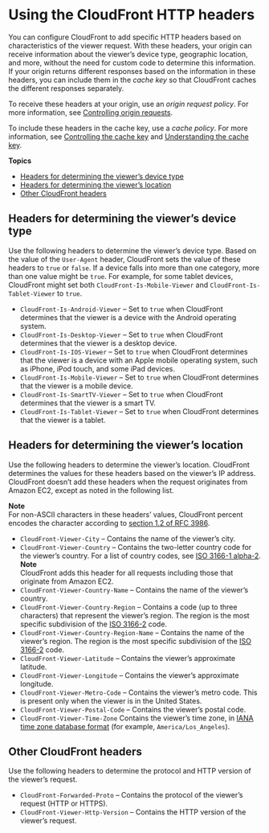 # Using the CloudFront HTTP headers<a name="using-cloudfront-headers"></a>

You can configure CloudFront to add specific HTTP headers based on characteristics of the viewer request\. With these headers, your origin can receive information about the viewer’s device type, geographic location, and more, without the need for custom code to determine this information\. If your origin returns different responses based on the information in these headers, you can include them in the *cache key* so that CloudFront caches the different responses separately\.

To receive these headers at your origin, use an *origin request policy*\. For more information, see [Controlling origin requests](controlling-origin-requests.md)\.

To include these headers in the cache key, use a *cache policy*\. For more information, see [Controlling the cache key](controlling-the-cache-key.md) and [Understanding the cache key](understanding-the-cache-key.md)\.

**Topics**
+ [Headers for determining the viewer’s device type](#cloudfront-headers-device-type)
+ [Headers for determining the viewer’s location](#cloudfront-headers-viewer-location)
+ [Other CloudFront headers](#cloudfront-headers-other)

## Headers for determining the viewer’s device type<a name="cloudfront-headers-device-type"></a>

Use the following headers to determine the viewer’s device type\. Based on the value of the `User-Agent` header, CloudFront sets the value of these headers to `true` or `false`\. If a device falls into more than one category, more than one value might be `true`\. For example, for some tablet devices, CloudFront might set both `CloudFront-Is-Mobile-Viewer` and `CloudFront-Is-Tablet-Viewer` to `true`\.
+ `CloudFront-Is-Android-Viewer` – Set to `true` when CloudFront determines that the viewer is a device with the Android operating system\.
+ `CloudFront-Is-Desktop-Viewer` – Set to `true` when CloudFront determines that the viewer is a desktop device\.
+ `CloudFront-Is-IOS-Viewer` – Set to `true` when CloudFront determines that the viewer is a device with an Apple mobile operating system, such as iPhone, iPod touch, and some iPad devices\.
+ `CloudFront-Is-Mobile-Viewer` – Set to `true` when CloudFront determines that the viewer is a mobile device\.
+ `CloudFront-Is-SmartTV-Viewer` – Set to `true` when CloudFront determines that the viewer is a smart TV\.
+ `CloudFront-Is-Tablet-Viewer` – Set to `true` when CloudFront determines that the viewer is a tablet\.

## Headers for determining the viewer’s location<a name="cloudfront-headers-viewer-location"></a>

Use the following headers to determine the viewer’s location\. CloudFront determines the values for these headers based on the viewer’s IP address\. CloudFront doesn’t add these headers when the request originates from Amazon EC2, except as noted in the following list\.

**Note**  
For non\-ASCII characters in these headers’ values, CloudFront percent encodes the character according to [section 1\.2 of RFC 3986](https://tools.ietf.org/html/rfc3986#section-2.1)\.
+ `CloudFront-Viewer-City` – Contains the name of the viewer’s city\.
+ `CloudFront-Viewer-Country` – Contains the two\-letter country code for the viewer’s country\. For a list of country codes, see [ISO 3166\-1 alpha\-2](https://en.wikipedia.org/wiki/ISO_3166-1_alpha-2)\.
**Note**  
CloudFront adds this header for all requests including those that originate from Amazon EC2\.
+ `CloudFront-Viewer-Country-Name` – Contains the name of the viewer’s country\.
+ `CloudFront-Viewer-Country-Region` – Contains a code \(up to three characters\) that represent the viewer’s region\. The region is the most specific subdivision of the [ISO 3166\-2](https://en.wikipedia.org/wiki/ISO_3166-2) code\.
+ `CloudFront-Viewer-Country-Region-Name` – Contains the name of the viewer’s region\. The region is the most specific subdivision of the [ISO 3166\-2](https://en.wikipedia.org/wiki/ISO_3166-2) code\.
+ `CloudFront-Viewer-Latitude` – Contains the viewer’s approximate latitude\.
+ `CloudFront-Viewer-Longitude` – Contains the viewer’s approximate longitude\.
+ `CloudFront-Viewer-Metro-Code` – Contains the viewer’s metro code\. This is present only when the viewer is in the United States\.
+ `CloudFront-Viewer-Postal-Code` – Contains the viewer’s postal code\.
+ `CloudFront-Viewer-Time-Zone` Contains the viewer’s time zone, in [IANA time zone database format](https://en.wikipedia.org/wiki/List_of_tz_database_time_zones) \(for example, `America/Los_Angeles`\)\.

## Other CloudFront headers<a name="cloudfront-headers-other"></a>

Use the following headers to determine the protocol and HTTP version of the viewer’s request\.
+ `CloudFront-Forwarded-Proto` – Contains the protocol of the viewer’s request \(HTTP or HTTPS\)\.
+ `CloudFront-Viewer-Http-Version` – Contains the HTTP version of the viewer’s request\.